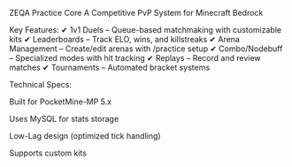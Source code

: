 ZEQA Practice Core
A Competitive PvP System for Minecraft Bedrock

Key Features:
✔ 1v1 Duels – Queue-based matchmaking with customizable kits
✔ Leaderboards – Track ELO, wins, and killstreaks
✔ Arena Management – Create/edit arenas with /practice setup
✔ Combo/Nodebuff – Specialized modes with hit tracking
✔ Replays – Record and review matches
✔ Tournaments – Automated bracket systems

Technical Specs:

Built for PocketMine-MP 5.x

Uses MySQL for stats storage

Low-Lag design (optimized tick handling)

Supports custom kits
